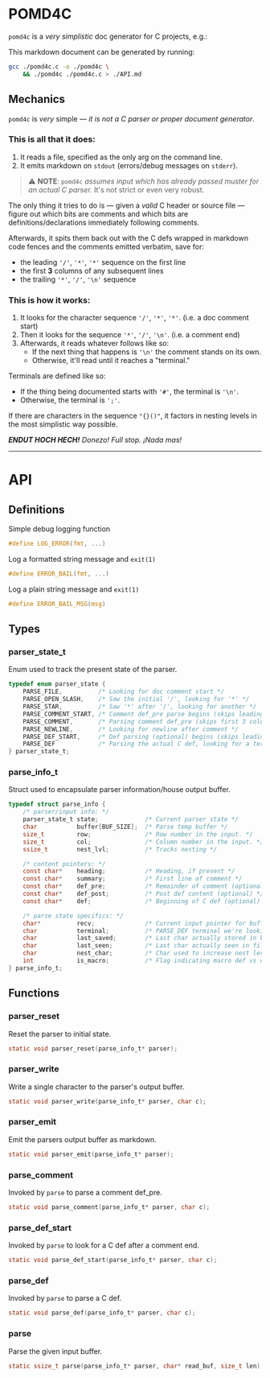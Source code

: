  # POMD4C

 `pomd4c` is a _very simplistic_ doc generator for C projects, e.g.:

 This markdown document can be generated by running:

 ```bash
 gcc ./pomd4c.c -o ./pomd4c \
     && ./pomd4c ./pomd4c.c > ./API.md
 ```

 ## Mechanics

 `pomd4c` is *very* simple — *it is not a C parser or proper document
 generator*.

 ### This is all that it does:

 1. It reads a file, specified as the only arg on the command line.
 1. It emits markdown on `stdout` (errors/debug messages on `stderr`).

 > :warning: **NOTE**: `pomd4c` _assumes input which has already passed
 > muster for an actual C parser._ It's not strict or even very robust.

 The only thing it tries to do is — given a _valid_ C header or source file —
 figure out which bits are comments and which bits are
 definitions/declarations immediately following comments.

 Afterwards, it spits them back out with the C defs wrapped in markdown
 code fences and the comments emitted verbatim, save for:
  - the leading `'/'`, `'*'`, `'*'` sequence on the first line
  - the first **3** columns of any subsequent lines
  - the trailing `'*'`, `'/'`, `'\n'` sequence


 ### This is how it works:

 1. It looks for the character sequence `'/'`, `'*'`, `'*'`.
    (i.e. a doc comment start)
 1. Then it looks for the sequence `'*'`, `'/'`, `'\n'`.
    (i.e. a comment end)
 1. Afterwards, it reads whatever follows like so:
     - If the next thing that happens is `'\n'` the comment stands on its own.
     - Otherwise, it'll read until it reaches a "terminal."

 Terminals are defined like so:
  - If the thing being documented starts with `'#'`, the terminal is `'\n'`.
  - Otherwise, the terminal is `';'`.

 If there are characters in the sequence `"{}()"`, it factors in nesting
 levels in the most simplistic way possible.

 _**ENDUT HOCH HECH!** Donezo! Full stop. ¡Nada mas!_

 ---


 # API 


 ## Definitions


 Simple debug logging function 

```C
#define LOG_ERROR(fmt, ...)
```


 Log a formatted string message and `exit(1)` 

```C
#define ERROR_BAIL(fmt, ...)
```


 Log a plain string message and `exit(1)` 

```C
#define ERROR_BAIL_MSG(msg)
```


 ## Types


 ### parser_state_t

 Enum used to track the present state of the parser.

```C
typedef enum parser_state {
    PARSE_FILE,          /* Looking for doc comment start */
    PARSE_OPEN_SLASH,    /* Saw the initial '/', looking for '*' */
    PARSE_STAR,          /* Saw '*' after '/', looking for another */
    PARSE_COMMENT_START, /* Comment def_pre parse begins (skips leading ' ') */
    PARSE_COMMENT,       /* Parsing comment def_pre (skips first 3 columns) */
    PARSE_NEWLINE,       /* Looking for newline after comment */
    PARSE_DEF_START,     /* Def parsing (optional) begins (skips leading ' ')*/
    PARSE_DEF            /* Parsing the actual C def, looking for a terminal */
} parser_state_t;
```


 ### parse_info_t

 Struct used to encapsulate parser information/house output buffer.

```C
typedef struct parse_info {
    /* parser/input info: */
    parser_state_t state;             /* Current parser state */
    char           buffer[BUF_SIZE];  /* Parse temp buffer */
    size_t         row;               /* Row number in the input. */
    size_t         col;               /* Column number in the input. */
    ssize_t        nest_lvl;          /* Tracks nesting */

    /* content pointers: */
    const char*    heading;           /* Heading, if present */
    const char*    summary;           /* First line of comment */
    const char*    def_pre;           /* Remainder of comment (optional) */
    const char*    def_post;          /* Post def content (optional) */
    const char*    def;               /* Beginning of C def (optional) */

    /* parse state specifics: */
    char*          recv;              /* Current input pointer for buffer */
    char           terminal;          /* PARSE_DEF terminal we're looking for */
    char           last_saved;        /* Last char actually stored in buffer */
    char           last_seen;         /* Last char actually seen in file */
    char           nest_char;         /* Char used to increase nest level */
    int            is_macro;          /* Flag indicating macro def vs other */
} parse_info_t;
```


 ## Functions


 ### parser_reset

 Reset the parser to initial state.

```C
static void parser_reset(parse_info_t* parser);
```


 ### parser_write

 Write a single character to the parser's output buffer.

```C
static void parser_write(parse_info_t* parser, char c);
```


 ### parser_emit

 Emit the parsers output buffer as markdown.

```C
static void parser_emit(parse_info_t* parser);
```


 ### parse_comment

 Invoked by `parse` to parse a comment def_pre.

```C
static void parse_comment(parse_info_t* parser, char c);
```


 ### parse_def_start

 Invoked by `parse` to look for a C def after a comment end.

```C
static void parse_def_start(parse_info_t* parser, char c);
```


 ### parse_def

 Invoked by `parse` to parse a C def.

```C
static void parse_def(parse_info_t* parser, char c);
```


 ### parse

 Parse the given input buffer.

```C
static ssize_t parse(parse_info_t* parser, char* read_buf, size_t len);
```


